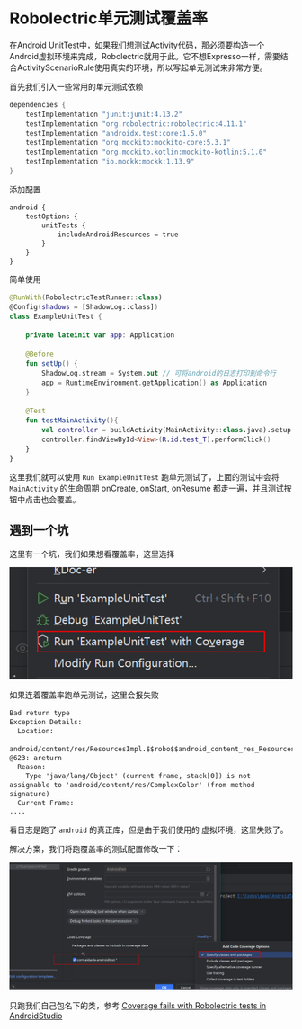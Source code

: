 # Robolectric单元测试覆盖率

在Android UnitTest中，如果我们想测试Activity代码，那必须要构造一个Android虚拟环境来完成，Robolectric就用于此。它不想Expresso一样，需要结合ActivityScenarioRule使用真实的环境，所以写起单元测试来非常方便。

首先我们引入一些常用的单元测试依赖

```groovy
dependencies {
    testImplementation "junit:junit:4.13.2"
    testImplementation "org.robolectric:robolectric:4.11.1"
    testImplementation "androidx.test:core:1.5.0"
    testImplementation "org.mockito:mockito-core:5.3.1"
    testImplementation "org.mockito.kotlin:mockito-kotlin:5.1.0"
    testImplementation "io.mockk:mockk:1.13.9"
}
```

添加配置

```
android {
    testOptions {
        unitTests {
            includeAndroidResources = true
        }
    }
}
```

简单使用

```kotlin
@RunWith(RobolectricTestRunner::class)
@Config(shadows = [ShadowLog::class])
class ExampleUnitTest {

    private lateinit var app: Application

    @Before
    fun setUp() {
        ShadowLog.stream = System.out // 可将android的日志打印到命令行
        app = RuntimeEnvironment.getApplication() as Application
    }

    @Test
    fun testMainActivity(){
        val controller = buildActivity(MainActivity::class.java).setup().get()
        controller.findViewById<View>(R.id.test_T).performClick()
    }
}
```

这里我们就可以使用 `Run ExampleUnitTest` 跑单元测试了，上面的测试中会将 `MainActivity` 的生命周期 onCreate, onStart, onResume 都走一遍，并且测试按钮中点击也会覆盖。


## 遇到一个坑

这里有一个坑，我们如果想看覆盖率，这里选择

![](images/robolectric/2024-01-15-00-01-03.png ':size=300')

如果连着覆盖率跑单元测试，这里会报失败

```
Bad return type
Exception Details:
  Location:
    android/content/res/ResourcesImpl.$$robo$$android_content_res_ResourcesImpl$loadComplexColorForCookie(Landroid/content/res/Resources;Landroid/util/TypedValue;ILandroid/content/res/Resources$Theme;)Landroid/content/res/ComplexColor; @623: areturn
  Reason:
    Type 'java/lang/Object' (current frame, stack[0]) is not assignable to 'android/content/res/ComplexColor' (from method signature)
  Current Frame:
....
```

看日志是跑了 `android` 的真正库，但是由于我们使用的 虚拟环境，这里失败了。

解决方案，我们将跑覆盖率的测试配置修改一下：

![](images/robolectric/2024-01-15-00-06-27.png ':size=700')

只跑我们自己包名下的类，参考 [Coverage fails with Robolectric tests in AndroidStudio](https://github.com/robolectric/robolectric/issues/3023)